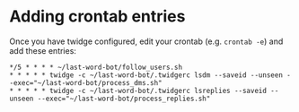 Adding crontab entries
======================

Once you have twidge configured, edit your crontab (e.g. `crontab -e`) and add these entries:

```
*/5 * * * * ~/last-word-bot/follow_users.sh
* * * * * twidge -c ~/last-word-bot/.twidgerc lsdm --saveid --unseen --exec="~/last-word-bot/process_dms.sh"
* * * * * twidge -c ~/last-word-bot/.twidgerc lsreplies --saveid --unseen --exec="~/last-word-bot/process_replies.sh"
```
